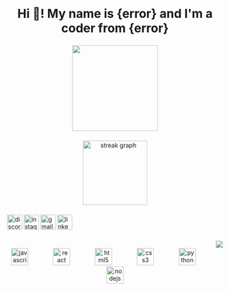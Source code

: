 <br clear="both">

<h1 align="center">Hi 👋! My name is {error} and I'm a coder from {error}</h1>

###

<div align="center">
  <img height="200" src="https://www.bing.com/images/search?view=detailV2&ccid=7XAy6RFp&id=316C9F173960A56A9687CF56FEA698F743CF39E1&thid=OIP.7XAy6RFp83KhiksiztDkQQHaEK&mediaurl=https%3a%2f%2fi.gifer.com%2f4NiS.gif&cdnurl=https%3a%2f%2fth.bing.com%2fth%2fid%2fR.ed7032e91169f372a18a4b22ced0e441%3frik%3d4TnPQ%252feYpv5Wzw%26pid%3dImgRaw%26r%3d0&exph=1080&expw=1920&q=gif&simid=608001515443547707&FORM=IRPRST&ck=8BE2B498E29797F518BF0C5FC1ED114B&selectedIndex=5&itb=0"  />
</div>

###

<div align="center">
  <img src="https://streak-stats.demolab.com?user=Mythsoul&locale=en&mode=daily&theme=dracula&hide_border=false&border_radius=5" height="150" alt="streak graph"  />
</div>

###

<div align="left">
  <img src="https://img.shields.io/static/v1?message=Discord&logo=discord&label=&color=7289DA&logoColor=white&labelColor=&style=for-the-badge" height="35" alt="discord logo"  />
  <img src="https://img.shields.io/static/v1?message=Instagram&logo=instagram&label=&color=E4405F&logoColor=white&labelColor=&style=for-the-badge" height="35" alt="instagram logo"  />
  <img src="https://img.shields.io/static/v1?message=Gmail&logo=gmail&label=&color=D14836&logoColor=white&labelColor=&style=for-the-badge" height="35" alt="gmail logo"  />
  <img src="https://img.shields.io/static/v1?message=LinkedIn&logo=linkedin&label=&color=0077B5&logoColor=white&labelColor=&style=for-the-badge" height="35" alt="linkedin logo"  />
</div>

###

<img align="right" src="https://visitor-badge.laobi.icu/badge?page_id=Mythsoul.Mythsoul&left_color=aqua&right_color=aquamarine&left_text=Profile%20Views"  />

###

<br clear="both">

<div align="center">
  <img src="https://cdn.jsdelivr.net/gh/devicons/devicon/icons/javascript/javascript-original.svg" height="40" alt="javascript logo"  />
  <img width="50" />
  <img src="https://cdn.jsdelivr.net/gh/devicons/devicon/icons/react/react-original.svg" height="40" alt="react logo"  />
  <img width="50" />
  <img src="https://cdn.jsdelivr.net/gh/devicons/devicon/icons/html5/html5-original.svg" height="40" alt="html5 logo"  />
  <img width="50" />
  <img src="https://cdn.jsdelivr.net/gh/devicons/devicon/icons/css3/css3-original.svg" height="40" alt="css3 logo"  />
  <img width="50" />
  <img src="https://cdn.jsdelivr.net/gh/devicons/devicon/icons/python/python-original.svg" height="40" alt="python logo"  />
  <img width="50" />
  <img src="https://cdn.simpleicons.org/nodedotjs/339933" height="40" alt="nodejs logo"  />
</div>

###
